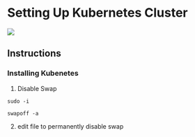 # Setting Up Kubernetes Cluster

<img src="https://user-images.githubusercontent.com/6856382/222053379-340efb3f-99be-4ca9-abb1-1f284fe1a645.png">

## Instructions

### Installing Kubenetes

1. Disable Swap

```
sudo -i

swapoff -a
```

2. edit file to permanently disable swap


